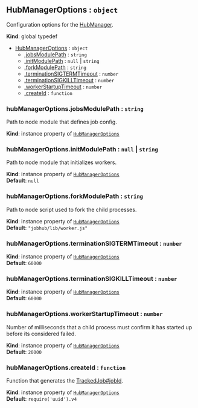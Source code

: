 <a name="HubManagerOptions"></a>

## HubManagerOptions : <code>object</code>
Configuration options for the [HubManager](HubManager.md#HubManager).

**Kind**: global typedef  

* [HubManagerOptions](HubManagerOptions.md#HubManagerOptions) : <code>object</code>
    * [.jobsModulePath](HubManagerOptions.md#HubManagerOptions+jobsModulePath) : <code>string</code>
    * [.initModulePath](HubManagerOptions.md#HubManagerOptions+initModulePath) : <code>null</code> &#124; <code>string</code>
    * [.forkModulePath](HubManagerOptions.md#HubManagerOptions+forkModulePath) : <code>string</code>
    * [.terminationSIGTERMTimeout](HubManagerOptions.md#HubManagerOptions+terminationSIGTERMTimeout) : <code>number</code>
    * [.terminationSIGKILLTimeout](HubManagerOptions.md#HubManagerOptions+terminationSIGKILLTimeout) : <code>number</code>
    * [.workerStartupTimeout](HubManagerOptions.md#HubManagerOptions+workerStartupTimeout) : <code>number</code>
    * [.createId](HubManagerOptions.md#HubManagerOptions+createId) : <code>function</code>

<a name="HubManagerOptions+jobsModulePath"></a>

### hubManagerOptions.jobsModulePath : <code>string</code>
Path to node module that defines job config.

**Kind**: instance property of <code>[HubManagerOptions](HubManagerOptions.md#HubManagerOptions)</code>  
<a name="HubManagerOptions+initModulePath"></a>

### hubManagerOptions.initModulePath : <code>null</code> &#124; <code>string</code>
Path to node module that initializes workers.

**Kind**: instance property of <code>[HubManagerOptions](HubManagerOptions.md#HubManagerOptions)</code>  
**Default**: <code>null</code>  
<a name="HubManagerOptions+forkModulePath"></a>

### hubManagerOptions.forkModulePath : <code>string</code>
Path to node script used to fork the child processes.

**Kind**: instance property of <code>[HubManagerOptions](HubManagerOptions.md#HubManagerOptions)</code>  
**Default**: <code>&quot;jobhub/lib/worker.js&quot;</code>  
<a name="HubManagerOptions+terminationSIGTERMTimeout"></a>

### hubManagerOptions.terminationSIGTERMTimeout : <code>number</code>
**Kind**: instance property of <code>[HubManagerOptions](HubManagerOptions.md#HubManagerOptions)</code>  
**Default**: <code>60000</code>  
<a name="HubManagerOptions+terminationSIGKILLTimeout"></a>

### hubManagerOptions.terminationSIGKILLTimeout : <code>number</code>
**Kind**: instance property of <code>[HubManagerOptions](HubManagerOptions.md#HubManagerOptions)</code>  
**Default**: <code>60000</code>  
<a name="HubManagerOptions+workerStartupTimeout"></a>

### hubManagerOptions.workerStartupTimeout : <code>number</code>
Number of milliseconds that a child process must confirm it has started up before its considered failed.

**Kind**: instance property of <code>[HubManagerOptions](HubManagerOptions.md#HubManagerOptions)</code>  
**Default**: <code>20000</code>  
<a name="HubManagerOptions+createId"></a>

### hubManagerOptions.createId : <code>function</code>
Function that generates the [TrackedJob#jobId](TrackedJob.md#TrackedJob+jobId).

**Kind**: instance property of <code>[HubManagerOptions](HubManagerOptions.md#HubManagerOptions)</code>  
**Default**: <code>require(&#x27;uuid&#x27;).v4</code>  
